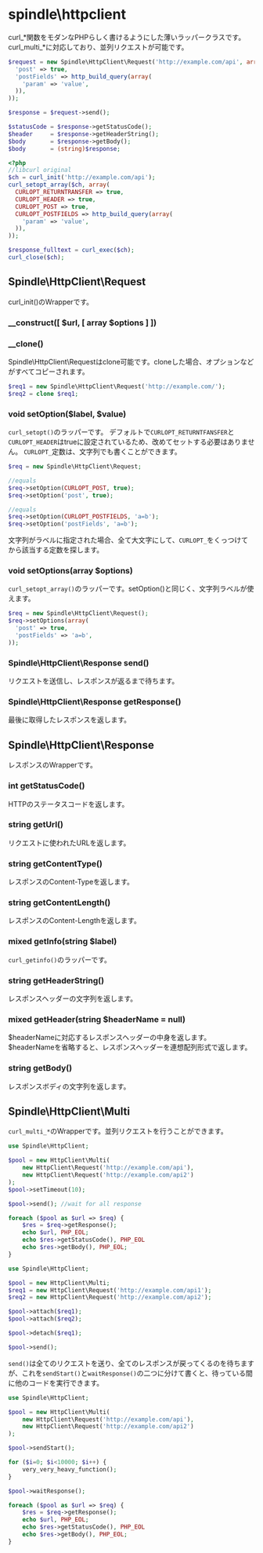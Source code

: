 spindle\httpclient
==========================

curl\_\*関数をモダンなPHPらしく書けるようにした薄いラッパークラスです。
curl\_multi\_\*に対応しており、並列リクエストが可能です。

```php
$request = new Spindle\HttpClient\Request('http://example.com/api', array(
  'post' => true,
  'postFields' => http_build_query(array(
    'param' => 'value',
  )),
));

$response = $request->send();

$statusCode = $response->getStatusCode();
$header     = $response->getHeaderString();
$body       = $response->getBody();
$body       = (string)$response;
```

```php
<?php
//libcurl original
$ch = curl_init('http://example.com/api');
curl_setopt_array($ch, array(
  CURLOPT_RETURNTRANSFER => true,
  CURLOPT_HEADER => true,
  CURLOPT_POST => true,
  CURLOPT_POSTFIELDS => http_build_query(array(
    'param' => 'value',
  )),
));

$response_fulltext = curl_exec($ch);
curl_close($ch);
```

## Spindle\HttpClient\Request
curl\_init()のWrapperです。

### \_\_construct([ $url, [ array $options ] ])
### \_\_clone()
Spindle\HttpClient\Requestはclone可能です。cloneした場合、オプションなどがすべてコピーされます。

```php
$req1 = new Spindle\HttpClient\Request('http://example.com/');
$req2 = clone $req1;
```

### void setOption($label, $value)
`curl_setopt()`のラッパーです。
デフォルトで`CURLOPT_RETURNTFANSFER`と`CURLOPT_HEADER`はtrueに設定されているため、改めてセットする必要はありません。
`CURLOPT_`定数は、文字列でも書くことができます。

```php
$req = new Spindle\HttpClient\Request;

//equals
$req->setOption(CURLOPT_POST, true);
$req->setOption('post', true);

//equals
$req->setOption(CURLOPT_POSTFIELDS, 'a=b');
$req->setOption('postFields', 'a=b');
```

文字列がラベルに指定された場合、全て大文字にして、`CURLOPT_`をくっつけてから該当する定数を探します。

### void setOptions(array $options)
`curl_setopt_array()`のラッパーです。setOption()と同じく、文字列ラベルが使えます。

```php
$req = new Spindle\HttpClient\Request();
$req->setOptions(array(
  'post' => true,
  'postFields' => 'a=b',
));
```

### Spindle\HttpClient\Response send()
リクエストを送信し、レスポンスが返るまで待ちます。

### Spindle\HttpClient\Response getResponse()
最後に取得したレスポンスを返します。


## Spindle\HttpClient\Response
レスポンスのWrapperです。

### int getStatusCode()
HTTPのステータスコードを返します。

### string getUrl()
リクエストに使われたURLを返します。

### string getContentType()
レスポンスのContent-Typeを返します。

### string getContentLength()
レスポンスのContent-Lengthを返します。

### mixed getInfo(string $label)
`curl_getinfo()`のラッパーです。

### string getHeaderString()
レスポンスヘッダーの文字列を返します。

### mixed getHeader(string $headerName = null)
$headerNameに対応するレスポンスヘッダーの中身を返します。
$headerNameを省略すると、レスポンスヘッダーを連想配列形式で返します。

### string getBody()
レスポンスボディの文字列を返します。


## Spindle\HttpClient\Multi
`curl_multi_*`のWrapperです。並列リクエストを行うことができます。

```php
use Spindle\HttpClient;

$pool = new HttpClient\Multi(
    new HttpClient\Request('http://example.com/api'),
    new HttpClient\Request('http://example.com/api2')
);
$pool->setTimeout(10);

$pool->send(); //wait for all response

foreach ($pool as $url => $req) {
    $res = $req->getResponse();
    echo $url, PHP_EOL;
    echo $res->getStatusCode(), PHP_EOL
    echo $res->getBody(), PHP_EOL;
}
```

```php
use Spindle\HttpClient;

$pool = new HttpClient\Multi;
$req1 = new HttpClient\Request('http://example.com/api1');
$req2 = new HttpClient\Request('http://example.com/api2');

$pool->attach($req1);
$pool->attach($req2);

$pool->detach($req1);

$pool->send();
```

`send()`は全てのリクエストを送り、全てのレスポンスが戻ってくるのを待ちますが、これを`sendStart()`と`waitResponse()`の二つに分けて書くと、待っている間に他のコードを実行できます。

```php
use Spindle\HttpClient;

$pool = new HttpClient\Multi(
    new HttpClient\Request('http://example.com/api'),
    new HttpClient\Request('http://example.com/api2')
);

$pool->sendStart();

for ($i=0; $i<10000; $i++) {
    very_very_heavy_function();
}

$pool->waitResponse();

foreach ($pool as $url => $req) {
    $res = $req->getResponse();
    echo $url, PHP_EOL;
    echo $res->getStatusCode(), PHP_EOL
    echo $res->getBody(), PHP_EOL;
}
```
